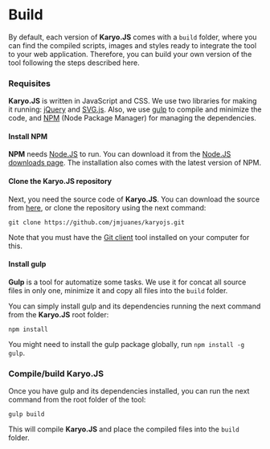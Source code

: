 # Build

By default, each version of **Karyo.JS** comes with a `build` folder, where you can find the compiled scripts, images and styles ready to integrate the tool to your web application. Therefore, you can build your own version of the tool following the steps described here.

### Requisites

**Karyo.JS** is written in JavaScript and CSS. We use two libraries for making it running: [jQuery](https://jquery.com/) and [SVG.js](http://svgjs.com/). Also, we use [gulp](http://gulpjs.com) to compile and minimize the code, and [NPM](http://npmjs.org) (Node Package Manager) for managing the dependencies.

#### Install NPM

**NPM** needs [Node.JS](https://nodejs.org/en/) to run. You can download it from the [Node.JS downloads page](https://nodejs.org/en/download/). The installation also comes with the latest version of NPM.

#### Clone the Karyo.JS repository

Next, you need the source code of **Karyo.JS**. You can download the source from [here](https://github.com/jmjuanes/karyojs/archive/dev.zip), or clone the repository using the next command:

```
git clone https://github.com/jmjuanes/karyojs.git
```

Note that you must have the [Git client](https://git-scm.com/) tool installed on your computer for this.

#### Install gulp

**Gulp** is a tool for automatize some tasks. We use it for concat all source files in only one, minimize it and copy all files into the `build` folder.

You can simply install gulp and its dependencies running the next command from the **Karyo.JS** root folder:

```
npm install
```

You might need to install the gulp package globally, run `npm install -g gulp`.


### Compile/build Karyo.JS

Once you have gulp and its dependencies installed, you can run the next command from the root folder of the tool:

```
gulp build
```

This will compile **Karyo.JS** and place the compiled files into the `build` folder.
